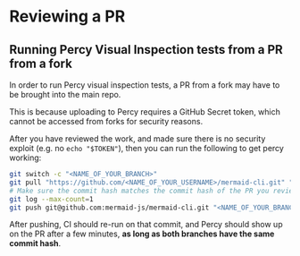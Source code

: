# Reviewing a PR

## Running Percy Visual Inspection tests from a PR from a fork

In order to run Percy visual inspection tests, a PR from a fork may have to
be brought into the main repo.

This is because uploading to Percy requires a GitHub Secret token, which cannot
be accessed from forks for security reasons.

After you have reviewed the work, and made sure there is no security exploit
(e.g. no `echo "$TOKEN"`), then you can run the following to get percy working:

```bash
git switch -c "<NAME_OF_YOUR_BRANCH>"
git pull "https://github.com/<NAME_OF_YOUR_USERNAME>/mermaid-cli.git" "<NAME_OF_YOUR_BRANCH>"
# Make sure the commit hash matches the commit hash of the PR you reviewed
git log --max-count=1
git push git@github.com:mermaid-js/mermaid-cli.git "<NAME_OF_YOUR_BRANCH>"
```

After pushing, CI should re-run on that commit, and Percy should show up on the
PR after a few minutes, **as long as both branches have the same commit hash**.
